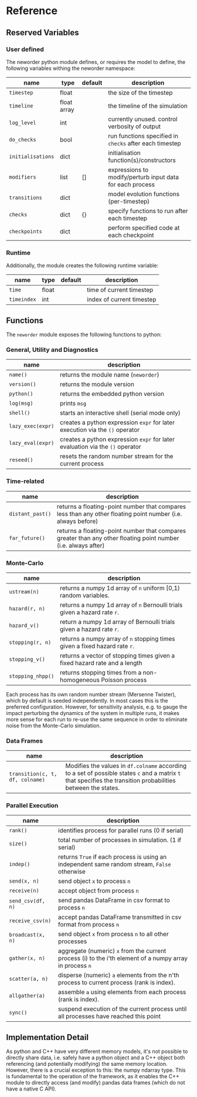 # Reference

## Reserved Variables

### User defined

The neworder python module defines, or requires the model to define, the following variables withing the neworder namespace:

name       | type        | default | description
-----------|-------------|---------|--------------
`timestep` | float       |         | the size of the timestep 
`timeline` | float array |         | the timeline of the simulation 
`log_level`| int         |         | currently unused. control verbosity of output 
`do_checks`| bool        |         | run functions specified in `checks` after each timestep 
`initialisations`| dict  |         | initialisation function(s)/constructors  
`modifiers`| list        | []      | expressions to modify/perturb input data for each process   
`transitions`| dict      |         | model evolution functions (per-timestep)  
`checks`   | dict        | {}      | specify functions to run after each timestep 
`checkpoints`| dict      |         | perform specified code at each checkpoint 

### Runtime

Additionally, the module creates the following runtime variable:

name       | type        | default | description
-----------|-------------|---------|--------------
`time`     | float       |         | time of current timestep
`timeindex`| int         |         | index of current timestep

## Functions
The `neworder` module exposes the following functions to python:

### General, Utility and Diagnostics

name                | description
--------------------|------------------------------------
`name()`            | returns the module name (`neworder`)
`version()`         | returns the module version
`python()`          | returns the embedded python version
`log(msg)`          | prints `msg`
`shell()`           | starts an interactive shell (serial mode only)
`lazy_exec(expr)`   | creates a python expression `expr` for later execution via the `()` operator
`lazy_eval(expr)`   | creates a python expression `expr` for later evaluation via the `()` operator
`reseed()`          | resets the random number stream for the current process

### Time-related

name                | description
--------------------|------------------------------------
`distant_past()`    | returns a floating-point number that compares less than any other floating point number (i.e. always before)
`far_future()`      | returns a floating-point number that compares greater than any other floating point number (i.e. always after)


### Monte-Carlo

name                | description
--------------------|------------------------------------
`ustream(n)`        | returns a numpy 1d array of `n` uniform [0,1) random variables.
`hazard(r, n)`      | returns a numpy 1d array of `n` Bernoulli trials given a hazard rate `r`.
`hazard_v()`        | return a numpy 1d array of Bernoulli trials given a hazard rate `r`.
`stopping(r, n)`    | returns a numpy array of `n` stopping times given a fixed hazard rate `r`. 
`stopping_v()`      | returns a vector of stopping times given a fixed hazard rate and a length     |  
`stopping_nhpp()`   | returns stopping times from a non-homogeneous Poisson process 

Each process has its own random number stream (Mersenne Twister), which by default is seeded independently. In most cases this is the preferred configuration. However, for sensitivity analysis, e.g. to gauge the impact perturbing the dynamics of the system in multiple runs, it makes more sense for each run to re-use the same sequence in order to eliminate noise from the Monte-Carlo simulation.  

### Data Frames
name                           | description
-------------------------------|------------------------------------
`transition(c, t, df, colname)`| Modifies the values in `df.colname` according to a set of possible states `c` and a matrix `t` that specifies the transition probabilities between the states.

### Parallel Execution
name                | description
--------------------|------------------------------------
`rank()`            | identifies process for parallel runs (0 if serial)
`size()`            | total number of processes in simulation. (1 if serial)
`indep()`           | returns `True` if each process is using an independent same random stream, `False` otherwise
`send(x, n)`        | send object `x` to process `n` 
`receive(n)`        | accept object from process `n`
`send_csv(df, n)`   | send pandas DataFrame in csv format to process `n`
`receive_csv(n)`    | accept pandas DataFrame transmitted in csv format from process `n`
`broadcast(x, n)`   | send object `x` from process `n` to all other processes
`gather(x, n)`      | aggregate (numeric) `x` from the current process (i) to the i'th element of a numpy array in process `n`
`scatter(a, n)`     | disperse (numeric) `a` elements from the n'th process to current process (rank is index). 
`allgather(a)`      | assemble `a` using elements from each process (rank is index). 
`sync()`            | suspend execution of the current process until all processes have reached this point

## Implementation Detail

As python and C++ have very different memory models, it's not possible to directly share data, i.e. safely have a python object and a C++ object both referencing (and potentially modifying) the same memory location. However, there is a crucial exception to this: the numpy ndarray type. This is fundamental to the operation of the framework, as it enables the C++ module to directly access (and modify) pandas data frames (which do not have a native C API).
